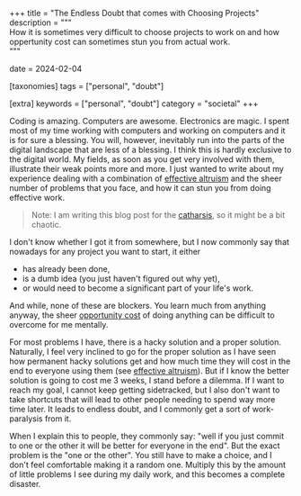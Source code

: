 +++
title = "The Endless Doubt that comes with Choosing Projects"
description = """\
How it is sometimes very difficult to choose projects to work on and how \
oppertunity cost can sometimes stun you from actual work.\
"""

date = 2024-02-04

[taxonomies]
tags = ["personal", "doubt"]

[extra]
keywords = ["personal", "doubt"]
category = "societal"
+++

Coding is amazing. Computers are awesome. Electronics are magic. I spent most
of my time working with computers and working on computers and it is for sure a
blessing. You will, however, inevitably run into the parts of the digital
landscape that are less of a blessing. I think this is hardly exclusive to
the digital world. My fields, as soon as you get very involved with them,
illustrate their weak points more and more. I just wanted to write about my
experience dealing with a combination of [effective altruism] and the sheer
number of problems that you face, and how it can stun you from doing effective
work.

> Note: I am writing this blog post for the [catharsis], so it might be a bit
chaotic.

I don't know whether I got it from somewhere, but I now commonly say that
nowadays for any project you want to start, it either

* has already been done,
* is a dumb idea (you just haven't figured out why yet),
* or would need to become a significant part of your life's work.

And while, none of these are blockers. You learn much from anything anyway,
the sheer [opportunity cost] of doing anything can be difficult to overcome
for me mentally.

For most problems I have, there is a hacky solution and a proper solution.
Naturally, I feel very inclined to go for the proper solution as I have seen
how permanent hacky solutions get and how much time they will cost in the end
to everyone using them (see [effective altruism]). But if I know the better
solution is going to cost me 3 weeks, I stand before a dilemma. If I want to
reach my goal, I cannot keep getting sidetracked, but I also don't want to take
shortcuts that will lead to other people needing to spend way more time later.
It leads to endless doubt, and I commonly get a sort of work-paralysis from it.

When I explain this to people, they commonly say: "well if you just commit to
one or the other it will be better for everyone in the end". But the exact
problem is the "one or the other". You still have to make a choice, and I don't
feel comfortable making it a random one. Multiply this by the amount of little
problems I see during my daily work, and this becomes a complete disaster.

[effective altruism]: https://en.wikipedia.org/wiki/Effective_altruism
[catharsis]: https://en.wikipedia.org/wiki/Catharsis
[opportunity cost]: https://en.wikipedia.org/wiki/Opportunity_cost
